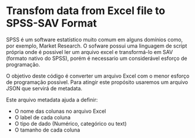 # Transfom data from Excel file to SPSS-SAV Format

SPSS é um software estatístico muito comum em alguns domínios como, por exemplo, Market Research. O sofware possui uma linguagem de script própria onde é possivel ler um arquivo excel e transformá-lo em SAV (formato nativo do SPSS), porém é necessario um considerável esforço de programação.

O objetivo deste código é converter um arquivo Excel com o menor esforço de programação possivel. Para atingir este propósito usaremos um arquivo JSON que servirá de metadata.

Este arquivo metadata ajuda a definir:
* O nome das colunas no arquivo Excel
* O label de cada coluna
* O tipo de dado (Numérico, categórico ou text)
* O tamanho de cada coluna
